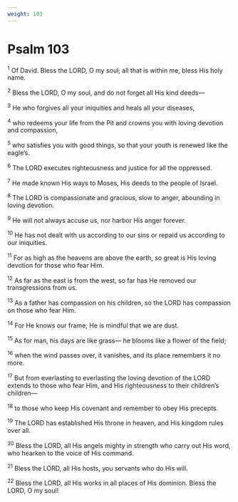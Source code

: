 ```yaml
---
weight: 103
---
```


# Psalm 103

<sup>1</sup> Of David. Bless the LORD, O my soul; all that is within me, bless His holy name. 

<sup>2</sup> Bless the LORD, O my soul, and do not forget all His kind deeds— 

<sup>3</sup> He who forgives all your iniquities and heals all your diseases, 

<sup>4</sup> who redeems your life from the Pit and crowns you with loving devotion and compassion, 

<sup>5</sup> who satisfies you with good things, so that your youth is renewed like the eagle’s. 

<sup>6</sup> The LORD executes righteousness and justice for all the oppressed. 

<sup>7</sup> He made known His ways to Moses, His deeds to the people of Israel. 

<sup>8</sup> The LORD is compassionate and gracious, slow to anger, abounding in loving devotion. 

<sup>9</sup> He will not always accuse us, nor harbor His anger forever. 

<sup>10</sup> He has not dealt with us according to our sins or repaid us according to our iniquities. 

<sup>11</sup> For as high as the heavens are above the earth, so great is His loving devotion for those who fear Him. 

<sup>12</sup> As far as the east is from the west, so far has He removed our transgressions from us. 

<sup>13</sup> As a father has compassion on his children, so the LORD has compassion on those who fear Him. 

<sup>14</sup> For He knows our frame; He is mindful that we are dust. 

<sup>15</sup> As for man, his days are like grass— he blooms like a flower of the field; 

<sup>16</sup> when the wind passes over, it vanishes, and its place remembers it no more. 

<sup>17</sup> But from everlasting to everlasting the loving devotion of the LORD extends to those who fear Him, and His righteousness to their children’s children— 

<sup>18</sup> to those who keep His covenant and remember to obey His precepts. 

<sup>19</sup> The LORD has established His throne in heaven, and His kingdom rules over all. 

<sup>20</sup> Bless the LORD, all His angels mighty in strength who carry out His word, who hearken to the voice of His command. 

<sup>21</sup> Bless the LORD, all His hosts, you servants who do His will. 

<sup>22</sup> Bless the LORD, all His works in all places of His dominion. Bless the LORD, O my soul! 


